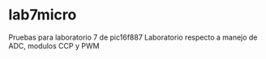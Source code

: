 # lab7micro
Pruebas para laboratorio 7 de pic16f887
Laboratorio respecto a manejo de ADC, modulos CCP y PWM

